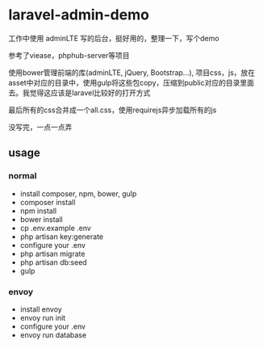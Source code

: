 # laravel-admin-demo

工作中使用 adminLTE 写的后台，挺好用的，整理一下，写个demo

参考了viease，phphub-server等项目

使用bower管理前端的库(adminLTE, jQuery, Bootstrap...), 项目css，js，放在asset中对应的目录中，使用gulp将这些包copy，压缩到public对应的目录里面去。我觉得这应该是laravel比较好的打开方式

最后所有的css合并成一个all.css，使用requirejs异步加载所有的js

没写完，一点一点弄

## usage

### normal
- install composer, npm, bower, gulp
- composer install
- npm install
- bower install
- cp .env.example .env
- php artisan key:generate
- configure your .env
- php artisan migrate
- php artisan db:seed
- gulp

### envoy
- install envoy
- envoy run init
- configure your .env
- envoy run database
